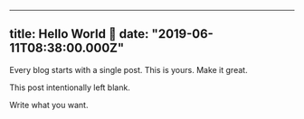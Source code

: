
---
title: Hello World 👋
date: "2019-06-11T08:38:00.000Z"
---

Every blog starts with a single post. This is yours. Make it great.

<!-- more -->

This post intentionally left blank.

Write what you want.
